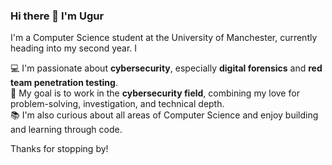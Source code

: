 ### Hi there 👋 I'm Ugur

I'm a Computer Science student at the University of Manchester, currently heading into my second year. I

💻 I'm passionate about **cybersecurity**, especially **digital forensics** and **red team penetration testing**.  
🔐 My goal is to work in the **cybersecurity field**, combining my love for problem-solving, investigation, and technical depth.  
📚 I'm also curious about all areas of Computer Science and enjoy building and learning through code.

Thanks for stopping by!

